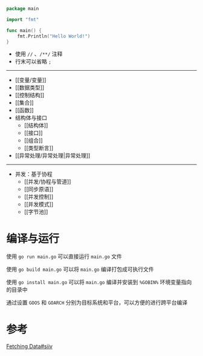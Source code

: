 
```go title:main.go
package main

import "fmt"

func main() {
    fmt.Println("Hello World!")
}
```

- 使用 `//` 、`/**/` 注释
- 行末可以省略 `;`

---

- [[变量/变量]]
- [[数据类型]]
- [[控制结构]]
- [[集合]]
- [[函数]]
- 结构体与接口
	- [[结构体]]
	- [[接口]]
	- [[组合]]
	- [[类型断言]]
- [[异常处理/异常处理|异常处理]]

---

- 并发：基于协程
	- [[并发/协程与管道]]
	- [[同步原语]]
	- [[并发控制]]
	- [[并发模式]]
	- [[字节池]]

# 编译与运行

使用 `go run main.go` 可以直接运行 `main.go` 文件

使用 `go build main.go` 可以将 `main.go` 编译打包成可执行文件

使用 `go install main.go` 可以将 `main.go` 编译并安装到 `%GOBIN%` 环境变量指向的目录中

通过设置 `GOOS` 和 `GOARCH` 分别为目标系统和平台，可以方便的进行跨平台编译

# 参考

[Fetching Data#siiv](https://book.douban.com/subject/36171041/)
